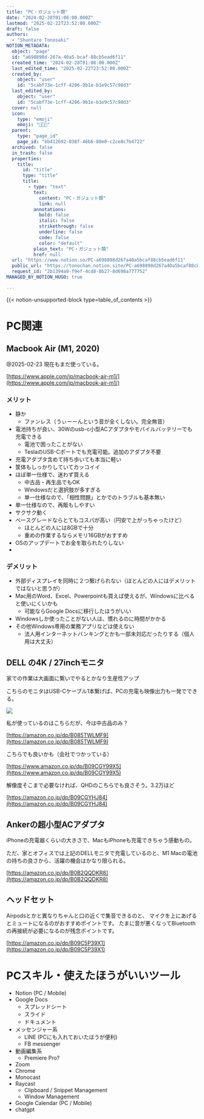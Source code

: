 ```yaml
---
title: "PC・ガジェット類"
date: "2024-02-28T01:08:00.000Z"
lastmod: "2025-02-22T23:52:00.000Z"
draft: false
authors:
  - "Shuntaro Tonosaki"
NOTION_METADATA:
  object: "page"
  id: "a698898d-267a-40a5-bcaf-88cb5ead6f11"
  created_time: "2024-02-28T01:08:00.000Z"
  last_edited_time: "2025-02-22T23:52:00.000Z"
  created_by:
    object: "user"
    id: "5cabf73e-1cff-4206-9b1e-b1e9c57c98d3"
  last_edited_by:
    object: "user"
    id: "5cabf73e-1cff-4206-9b1e-b1e9c57c98d3"
  cover: null
  icon:
    type: "emoji"
    emoji: "👨🏻‍💻"
  parent:
    type: "page_id"
    page_id: "bb412692-038f-46b6-80e0-c2ce8c7b4722"
  archived: false
  in_trash: false
  properties:
    title:
      id: "title"
      type: "title"
      title:
        - type: "text"
          text:
            content: "PC・ガジェット類"
            link: null
          annotations:
            bold: false
            italic: false
            strikethrough: false
            underline: false
            code: false
            color: "default"
          plain_text: "PC・ガジェット類"
          href: null
  url: "https://www.notion.so/PC-a698898d267a40a5bcaf88cb5ead6f11"
  public_url: "https://tonochan.notion.site/PC-a698898d267a40a5bcaf88cb5ead6f11"
  request_id: "2b1394a9-f9ef-4cd8-8b27-8d698a777752"
MANAGED_BY_NOTION_HUGO: true

---
```



{{< notion-unsupported-block type=table_of_contents >}}


# PC関連


## Macbook Air (M1, 2020)


@2025-02-23 現在もまだ使っている。


[https://www.apple.com/jp/macbook-air-m1/](https://www.apple.com/jp/macbook-air-m1/)


### メリット

- 静か
	- ファンレス（うぃーーんという音が全くしない。完全無音）
- 電池持ちが良い、30Wのusb-c小型ACアダプタやモバイルバッテリーでも充電できる
	- 電池で困ったことがない
	- TeslaのUSB-Cポートでも充電可能。追加のアダプタ不要
- 充電アダプタ含めて持ち歩いても本当に軽い
- 筐体もしっかりしていてカッコイイ
- ほぼ単一仕様で、迷わず買える
	- 中古品・再生品でもOK
	- Windowsだと選択肢が多すぎる
	- 単一仕様なので、「相性問題」とかでのトラブルも基本無い
- 単一仕様なので、再販もしやすい
- サクサク動く
- ベースグレードならとてもコスパが高い（円安で上がっちゃったけど）
	- ほとんどの人には8GBで十分
	- 重めの作業するならメモリ16GBがおすすめ
- OSのアップデートでお金を取られたりしない
- 

### デメリット

- 外部ディスプレイを同時に２つ繋げられない（ほとんどの人にはデメリットではないと思うが）
- Mac用のWord、Excel、Powerpointも買えば使えるが、Windowsに比べると使いにくいかも
	- 可能ならGoogle Docsに移行したほうがいい
- Windowsしか使ったことがない人は、慣れるのに時間がかかる
- その他Windows専用の業務アプリなどは使えない
	- 法人用インターネットバンキングとかも一部未対応だったりする（個人用は大丈夫）

## DELL の4K / 27inchモニタ


家での作業は大画面に繋いでやるとかなり生産性アップ


こちらのモニタはUSB-Cケーブル1本繋げば、PCの充電も映像出力も一発でできる。


![](https://notion-hugo-test.pages.dev/api?block_id=f615151c-ba71-4c0d-afdf-4f754295cda9)


私が使っているのはこちらだが、今は中古品のみ？


[https://amazon.co.jp/dp/B085TWLMF9](https://amazon.co.jp/dp/B085TWLMF9)


こちらでも良いかも（会社でつかっている）


[https://www.amazon.co.jp/dp/B09CGY99X5](https://www.amazon.co.jp/dp/B09CGY99X5)


解像度そこまで必要なければ、QHDのこちらでも良さそう。3.2万ほど


[https://amazon.co.jp/dp/B09CGYHJ84](https://amazon.co.jp/dp/B09CGYHJ84)


## Ankerの超小型ACアダプタ


iPhoneの充電器くらいの大きさで、MacもiPhoneも充電できちゃう感動もの。


ただ、家とオフィスでは上記のDELLモニタで充電しているのと、M1 Macの電池の持ちの良さから、活躍の機会はかなり限られる。


[https://amazon.co.jp/dp/B0B2QQDKR8](https://amazon.co.jp/dp/B0B2QQDKR8)


## ヘッドセット


Airpodsとかと異なりちゃんと口の近くで集音できるのと、
マイクを上にあげるとミュートになるのがおすすめポイントです。
たまに音が悪くなってBluetoothの再接続が必要になるのが残念ポイントです。


[https://amazon.co.jp/dp/B09C5P39X1](https://amazon.co.jp/dp/B09C5P39X1)


# PCスキル・使えたほうがいいツール

- Notion (PC / Mobile)
- Google Docs
	- スプレッドシート
	- スライド
	- ドキュメント
- メッセンジャー系
	- LINE (PCにも入れておいたほうが便利)
	- FB messenger
- 動画編集系
	- Premiere Pro?
- Zoom
- Chrome
- Monocast
- Raycast
	- Clipboard / Snippet Management
	- Window Management
- Google Calendar (PC / Mobile)
- chatgpt
